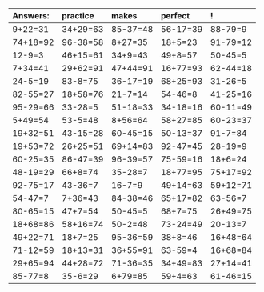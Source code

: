 | Answers: | practice | makes | perfect | ! |
| :--- | :--- | :--- | :--- | :--- |
| 9+22=31 | 34+29=63 | 85-37=48 | 56-17=39 | 88-79=9 | 
| 74+18=92 | 96-38=58 | 8+27=35 | 18+5=23 | 91-79=12 | 
| 12-9=3 | 46+15=61 | 34+9=43 | 49+8=57 | 50-45=5 | 
| 7+34=41 | 29+62=91 | 47+44=91 | 16+77=93 | 62-44=18 | 
| 24-5=19 | 83-8=75 | 36-17=19 | 68+25=93 | 31-26=5 | 
| 82-55=27 | 18+58=76 | 21-7=14 | 54-46=8 | 41-25=16 | 
| 95-29=66 | 33-28=5 | 51-18=33 | 34-18=16 | 60-11=49 | 
| 5+49=54 | 53-5=48 | 8+56=64 | 58+27=85 | 60-23=37 | 
| 19+32=51 | 43-15=28 | 60-45=15 | 50-13=37 | 91-7=84 | 
| 19+53=72 | 26+25=51 | 69+14=83 | 92-47=45 | 28-19=9 | 
| 60-25=35 | 86-47=39 | 96-39=57 | 75-59=16 | 18+6=24 | 
| 48-19=29 | 66+8=74 | 35-28=7 | 18+77=95 | 75+17=92 | 
| 92-75=17 | 43-36=7 | 16-7=9 | 49+14=63 | 59+12=71 | 
| 54-47=7 | 7+36=43 | 84-38=46 | 65+17=82 | 63-56=7 | 
| 80-65=15 | 47+7=54 | 50-45=5 | 68+7=75 | 26+49=75 | 
| 18+68=86 | 58+16=74 | 50-2=48 | 73-24=49 | 20-13=7 | 
| 49+22=71 | 18+7=25 | 95-36=59 | 38+8=46 | 16+48=64 | 
| 71-12=59 | 18+13=31 | 36+55=91 | 63-59=4 | 16+68=84 | 
| 29+65=94 | 44+28=72 | 71-36=35 | 34+49=83 | 27+14=41 | 
| 85-77=8 | 35-6=29 | 6+79=85 | 59+4=63 | 61-46=15 | 
